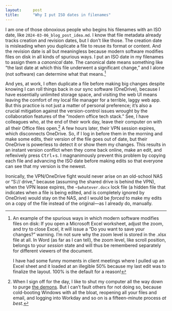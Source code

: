 ```yaml
---
layout:     post
title:      "Why I put ISO dates in filenames"
---
```


I am one of those obnoxious people who begins his filenames with an ISO date,
like `2024-03-06_blog_post_idea.md`. I know that file metadata already tracks
creation and revision dates, but I don't like those. The creation date is
misleading when you duplicate a file to reuse its format or content. And the
revision date is all but meaningless because modern software modifies files on
disk in all kinds of spurious ways. I put an ISO date in my filenames
to assign them a *canonical* date. The canonical date means something like “the
last date at which this file underwent a significant change,” and I alone (not
software) can determine what that means.<!--more-->[^spurious]

[^spurious]: An example of the spurious ways in which modern software modifies files on disk: If you open a Microsoft Excel worksheet, adjust the zoom, and try to close Excel, it will issue a “Do you want to save your changes?” warning. I’m not sure why the zoom level is stored in the .xlsx file at all. In Word (as far as I can tell), the zoom level, like scroll position, belongs to your <em>session</em> state and will thus be remembered separately for different viewers of the document.

    I have had some funny moments in client meetings where I pulled up an Excel sheet and it loaded at an illegible 50% because my last edit was to finalize the layout. 100% is the default for a reason!

And yes, at work, I often duplicate a file before making big changes despite
knowing I can roll things back in our sync software (OneDrive), because I have
essentially unlimited storage space, and visiting the web UI means leaving the
comfort of my local file manager for a terrible, laggy web app. But this
practice is not just a matter of personal preference; it’s also a crucial
mitigation against the version-control issues wrought by the collaboration
features of the “modern office tech stack.” See, I have colleagues who, at the
end of their work day, leave their computer on with all their Office files
open.[^logoff] A few hours later, their VPN session expires, which disconnects
OneDrive. So, if I log in before them in the morning and make some edits, their
version of the file goes out of date, but their OneDrive is powerless to detect
it or show them my changes. This results in an instant version conflict when
they come back online, make an edit, and reflexively press
<kbd>Ctrl</kbd>+<kbd>s</kbd>. I magnanimously prevent this problem by copying
each file and advancing the ISO date before making edits so that everyone can
see that my version is the newest.

[^logoff]: When I sign off for the day, I like to shut my computer all the way down to purge <a href="https://en.wikipedia.org/wiki/Daemon_(computing)">the demons</a>. But I can’t fault others for not doing so, because cold-booting Windows with all the bloat, reopening all your files and email, and logging into Workday and so on is a fifteen-minute process *at best.*

Ironically, the VPN/OneDrive fight would never arise on an old-school NAS or
“S:// drive,” because (assuming the shared drive is behind the VPN), when the
VPN lease expires, the `~$whatever.docx` lock file (a hidden file that indicates
when a file is being edited, and is completely ignored by OneDrive) would stay
on the NAS, and I would be *forced* to make my edits on a copy of the file
instead of the original—as I already do, manually.

